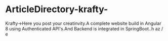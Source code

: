 # ArticleDirectory-krafty-
Krafty->Here you post your creatinvity.A complete website build in Angular 8 using Authenticated API's.And Backend is integrated in 
SpringBoot..h
az
/
e
